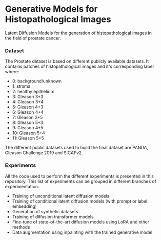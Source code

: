 # Generative Models for Histopathological Images    

Latent Diffusion Models for the generation of histopathological images in the field of prostate cancer.  

### Dataset     
The Prostate dataset is based on different publicly available datasets. It contains patches of histopathological images and it's corresponding label where: 
* 0: background/unknown  
* 1: stroma  
* 2: healthy epithelium  
* 3: Gleason 3+3  
* 4: Gleason 3+4  
* 5: Gleason 4+3  
* 6: Gleason 4+4  
* 7: Gleason 3+5  
* 8: Gleason 5+3  
* 9: Gleason 4+5  
* 10: Gleason 5+4   
* 11: Gleason 5+5    

The different public datasets used to build the final dataset are PANDA, Gleason Challenge 2019 and SICAPv2.   

### Experiments   
All the code used to perform the different experiments is presented in this repository. This list of experiments can be grouped in different branches of experimentation:   
* Training of unconditional latent diffusion models   
* Training of conditional latent diffusion models (with prompt or label embedding)  
* Generation of synthetic datasets   
* Training of diffusion transformer models   
* Fine-tune of state-of-the-art diffusion models using LoRA and other methods    
* Data augmentation using inpainting with the trained generative model   